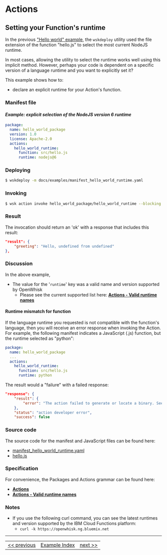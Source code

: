 # Actions

## Setting your Function's runtime

In the previous ["Hello world" example](), the ```wskdeploy``` utility used the file extension of the function "hello.js" to select the most current NodeJS runtime.

In most cases, allowing the utility to select the runtime works well using this implicit method. However, perhaps your code is dependent on a specific version of a language runtime and you want to explicitly set it?

This example shows how to:
- declare an explicit runtime for your Action's function.

### Manifest file
#### _Example: explicit selection of the NodeJS version 6 runtime_
```yaml
package:
  name: hello_world_package
  version: 1.0
  license: Apache-2.0
  actions:
    hello_world_runtime:
      function: src/hello.js
      runtime: nodejs@6
```

### Deploying

```sh
$ wskdeploy -m docs/examples/manifest_hello_world_runtime.yaml
```

### Invoking
```sh
$ wsk action invoke hello_world_package/hello_world_runtime --blocking
```

### Result
The invocation should return an 'ok' with a response that includes this result:

```json
"result": {
    "greeting": "Hello, undefined from undefined"
},
```

### Discussion

In the above example,
- The value for the '```runtime```' key was a valid name and version supported by OpenWhisk
  - Please see the current supported list here: **[Actions - Valid runtime names](../specification/html/spec_actions.md#valid-runtime-names)**

#### Runtime mismatch for function
If the language runtime you requested is not compatible with the function's language, then you will receive an error response when invoking the Action.  For example, the following manifest indicates a JavaScript (.js) function, but the runtime selected as "python":
```yaml
package:
  name: hello_world_package
  ...
  actions:
    hello_world_runtime:
      function: src/hello.js
      runtime: python
```

The result would a "failure" with a failed response:
```json
"response": {
    "result": {
        "error": "The action failed to generate or locate a binary. See logs for details."
    },
    "status": "action developer error",
    "success": false
```

### Source code
The source code for the manifest and JavaScript files can be found here:
- [manifest_hello_world_runtime.yaml](examples/manifest_hello_world_runtime.yaml)
- [hello.js](examples/src/hello.js)

### Specification
For convenience, the Packages and Actions grammar can be found here:
- **[Actions](../specification/html/spec_actions.md#actions)**
- **[Actions - Valid runtime names](../specification/html/spec_actions.md#valid-runtime-names)**

### Notes

- If you use the following curl command, you can see the latest runtimes and version supported by the IBM Cloud Functions platform:
  - ```curl -k https://openwhisk.ng.bluemix.net```

---
<!--
 Bottom Navigation
-->
<html>
<div align="center">
<table align="center">
  <tr>
    <td><a href="wskdeploy_action_helloworld.md#actions">&lt;&lt;&nbsp;previous</a></td>
    <td><a href="programming_guide.md#guided-examples">Example Index</a></td>
    <td><a href="wskdeploy_action_fixed_parms.md#actions">next&nbsp;&gt;&gt;</a></td>
  </tr>
</table>
</div>
</html>
